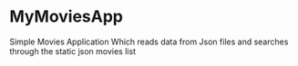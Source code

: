# MyMoviesApp
Simple Movies Application Which reads data from Json files and searches through the static json movies list
